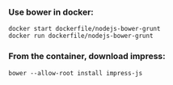 ### Use bower in docker:
```
docker start dockerfile/nodejs-bower-grunt
docker run dockerfile/nodejs-bower-grunt
```

### From the container, download impress:
```
bower --allow-root install impress-js
```
